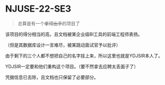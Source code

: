 # NJUSE-22-SE3

> 总算是有一个~~拿得出手~~的项目了

该项目的得分相当的高，且文档被某企业级BI工具的前端工程师表扬。

（但是其数据库设计一言难尽，被某跳动面试官予以批评）

由于剩下的三个人都不想把自己的名字挂上来，所以这里也就是YDJSIR本人了。

YDJSIR一定要和他们重构这个项目。（要不然拿去应聘太丢面子了）

凭据信息已去除，且文档也只保留了必要部分。